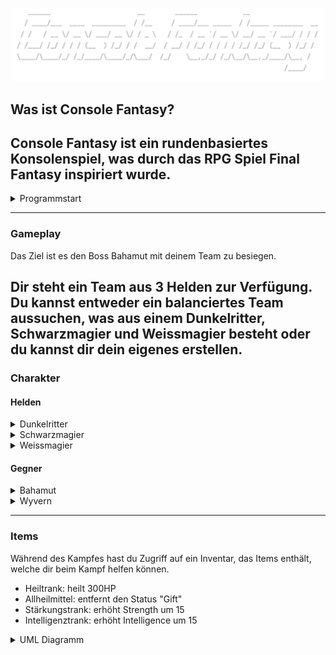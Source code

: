 ![Console_Fantasy.png](src/images/Console_Fantasy.png)

## Was ist Console Fantasy?

Console Fantasy ist ein rundenbasiertes Konsolenspiel, was durch das RPG Spiel Final Fantasy
inspiriert wurde.
---
<details>
<summary>Programmstart</summary>
Starte die Main.kt, um das Spiel zu beginnen und Bahamut zu besiegen. 

</details>

---

### Gameplay

Das Ziel ist es den Boss Bahamut mit deinem Team zu besiegen.

Dir steht ein Team aus 3 Helden zur Verfügung. Du kannst entweder ein balanciertes Team aussuchen,
was aus einem Dunkelritter, Schwarzmagier und Weissmagier besteht oder du kannst dir dein eigenes erstellen.
---
### Charakter


#### Helden

<details>
<summary>Dunkelritter</summary>

Der Dunkelritter spezialisiert sich für single target physische Angriffe und seine Verbündeten
mit einem Schild vor Angriffen zu beschützen.

Skills:

* Shield: schützt einen Helden einmalig vor einem Angriff
* Chaosklinge: physischer single target Skill
* Doppelklinge: physischer single target Skill
* Excalibur: physischer single target Skill

</details>

<details>
<summary>Schwarzmagier</summary>

Der Schwarzmagier spezialisiert sich für magische Angriffe. Neben den single target Skills
hat der Magier noch 'Ultima', was ein AOE Skill ist.

Skills:

* Stabhieb: physischer single target Skill
* Feuerball: magischer single target Skill
* Eissturm: magischer single target Skill
* Ultima: magischer AOE Skill

</details>


<details>
<summary>Weissmagier</summary>

Der Weissmagier spezialisiert sich für Hilfsskills für Verbündete wie ATK Buff, Def Buff oder Vita.

Skills:

* Basic Attack: physischer single target Skill
* ATK-Buff: erhöht die Strength und Intelligence um 20
* Def-Buff: erhöht die Defense und Magic Defense 10
* Vita: heilt 25% HP eines Verbündeten 

</details>


#### Gegner

<details>
<summary>Bahamut</summary>

Bahamut ist der Boss, den du in diesem Konsolenspiel besiegen musst. Neben physischen Angriffen besitzt er auch
einen magischen AOE Skill und kann den Helden vergiften.

Skills:

* Drachenklaue: physischer single target Skill
* Feura: magischer single target Skill
* Himmelszorn: physischer single target Skill
* Supernova: magischer AOE Skill
* Poison Strike: vergiftet den Gegner und fügt ihm prozentualen Schaden zu (wird erst nach dem Beschwören angewendet)
* Summon:  beschwört 2 Wyvern in sein Team

</details>


<details>
<summary>Wyvern</summary>
Wyvern helfen Bahamut dabei dich zu besiegen und erschweren dir den Kampf.

Skills:
* Biss: physischer single target Skill
* Blizzard: magischer single target Skill
* Eisatem: magischer single target Skill
* Blaue Flamme: magischer single target Skill

</details>

---

### Items

Während des Kampfes hast du Zugriff auf ein Inventar, das Items enthält, welche dir beim
Kampf helfen können.

* Heiltrank: heilt 300HP
* Allheilmittel: entfernt den Status "Gift"
* Stärkungstrank: erhöht Strength um 15
* Intelligenztrank: erhöht Intelligence um 15

<details><summary>UML Diagramm</summary>

![UML_Diagram.png](src/images/UML_Diagram.png)
</details>